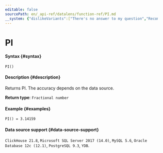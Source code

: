 ```yaml
---
editable: false
sourcePath: en/_api-ref/datalens/function-ref/PI.md
__system: {"dislikeVariants":["There's no answer to my question","Recommendations aren't helpful","Content does not match the title","Other"]}
---
```


# PI



#### Syntax {#syntax}


```
PI()
```

#### Description {#description}
Returns PI. The accuracy depends on the data source.

**Return type**: `Fractional number`

#### Example {#examples}

```
PI() = 3.14159
```


#### Data source support {#data-source-support}

`ClickHouse 21.8`, `Microsoft SQL Server 2017 (14.0)`, `MySQL 5.6`, `Oracle Database 12c (12.1)`, `PostgreSQL 9.3`, `YDB`.
